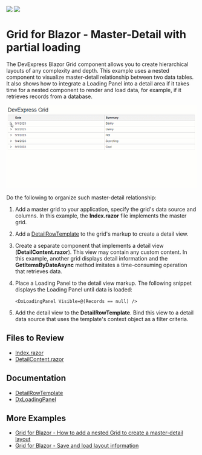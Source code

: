 <!-- default badges list -->
[![](https://img.shields.io/badge/Open_in_DevExpress_Support_Center-FF7200?style=flat-square&logo=DevExpress&logoColor=white)](https://supportcenter.devexpress.com/ticket/details/T1187305)
[![](https://img.shields.io/badge/📖_How_to_use_DevExpress_Examples-e9f6fc?style=flat-square)](https://docs.devexpress.com/GeneralInformation/403183)
<!-- default badges end -->
# Grid for Blazor - Master-Detail with partial loading

The DevExpress Blazor Grid component allows you to create hierarchical layouts of any complexity and depth. This example uses a nested component to visualize master-detail relationship between two data tables. It also shows how to integrate a Loading Panel into a detail area if it takes time for a nested component to render and load data, for example, if it retrieves records from a database.

![Blazor Grid - Loading Panel Integration](blazor-grid-master-detail-loading.gif)

Do the following to organize such master-detail relationship:

1. Add a master grid to your application, specify the grid's data source and columns. In this example, the **Index.razor** file implements the master grid.
2. Add a [DetailRowTemplate](https://docs.devexpress.com/Blazor/DevExpress.Blazor.DxGrid.DetailRowTemplate) to the grid's markup to create a detail view.
3. Create a separate component that implements a detail view (**DetailContent.razor**). This view may contain any custom content. In this example, another grid displays detail information and the **GetItemsByDateAsync** method imitates a time-consuming operation that retrieves data.
4. Place a Loading Panel to the detail view markup. The following snippet displays the Loading Panel until data is loaded:

    ```Razor
    <DxLoadingPanel Visible=@(Records == null) />
    ```
    
5. Add the detail view to the **DetailRowTemplate**. Bind this view to a detail data source that uses the template's context object as a filter criteria.

## Files to Review

- [Index.razor](./CS/GridPartialLoading/Pages/Index.razor)
- [DetailContent.razor](./CS/GridPartialLoading/Pages/DetailContent.razor)

## Documentation

- [DetailRowTemplate](https://docs.devexpress.com/Blazor/DevExpress.Blazor.DxGrid.DetailRowTemplate)
- [DxLoadingPanel](https://docs.devexpress.com/Blazor/DevExpress.Blazor.DxLoadingPanel)

## More Examples

- [Grid for Blazor - How to add a nested Grid to create a master-detail layout](https://github.com/DevExpress-Examples/blazor-dxgrid-master-detail-grid)
- [Grid for Blazor - Save and load layout information](https://github.com/DevExpress-Examples/blazor-DxGrid-save-restore-layout)
